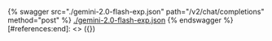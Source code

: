 [#references:start]: <> ({ "template": "openapi" })
{% swagger src="./gemini-2.0-flash-exp.json" path="/v2/chat/completions" method="post" %}
[./gemini-2.0-flash-exp.json](./gemini-2.0-flash-exp.json)
{% endswagger %}
[#references:end]: <> ({})